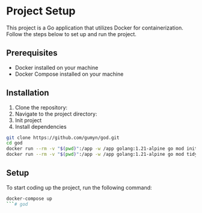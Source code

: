 # Project Setup

This project is a Go application that utilizes Docker for containerization. Follow the steps below to set up and run the project.

## Prerequisites

- Docker installed on your machine
- Docker Compose installed on your machine

## Installation
1. Clone the repository:
2. Navigate to the project directory:
3. Init project
4. Install dependencies
```bash
git clone https://github.com/gumyn/god.git
cd god
docker run --rm -v "$(pwd)":/app -w /app golang:1.21-alpine go mod init mon-projet
docker run --rm -v "$(pwd)":/app -w /app golang:1.21-alpine go mod tidy
```
## Setup
To start coding up the project, run the following command:

```bash
docker-compose up
```# god
